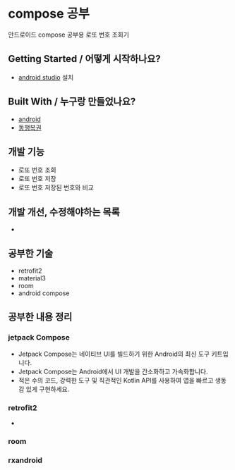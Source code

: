 # compose 공부

안드로이드 compose 공부용 로또 번호 조회기



## Getting Started / 어떻게 시작하나요?

- [android studio](https://developer.android.com/studio/) 설치


## Built With / 누구랑 만들었나요?

- [android](https://developer.android.com/jetpack/compose?hl=ko)
- [동행복권](https://www.dhlottery.co.kr/common.do?method=main)


## 개발 기능

- 로또 번호 조회
- 로또 번호 저장
- 로또 번호 저장된 번호와 비교


## 개발 개선, 수정해야하는 목록

- 


## 공부한 기술

- retrofit2
- material3
- room
- android compose


## 공부한 내용 정리

### jetpack Compose

- Jetpack Compose는 네이티브 UI를 빌드하기 위한 Android의 최신 도구 키트입니다. 
- Jetpack Compose는 Android에서 UI 개발을 간소화하고 가속화합니다. 
- 적은 수의 코드, 강력한 도구 및 직관적인 Kotlin API를 사용하여 앱을 빠르고 생동감 있게 구현하세요.

### retrofit2

-

### room


### rxandroid
